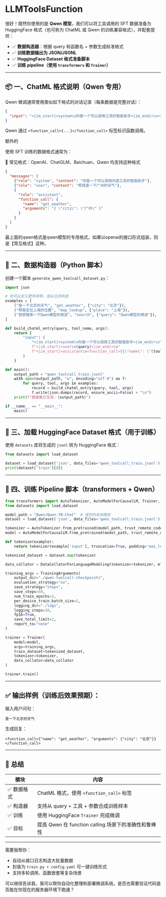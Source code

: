 # LLMToolsFunction
很好！既然你使用的是 **Qwen 模型**，我们可以将工具调用的 SFT 数据准备为 HuggingFace 格式（也可称为 ChatML 或 Qwen 的训练兼容格式），并配套提供：

- ✅ **数据构造器**：根据 query 和函数名 + 参数生成标准格式
- ✅ **训练数据输出为 JSON/JSONL**
- ✅ **HuggingFace Dataset 格式准备脚本**
- ✅ **训练 pipeline（使用 `transformers` 和 `Trainer`）**

---

## 📦 一、ChatML 格式说明（Qwen 专用）

Qwen 微调通常使用类似如下格式的对话记录（每条数据是完整对话）：

```json
{
  "input": "<|im_start|>system\n你是一个可以调用工具的智能助手<|im_end|>\n<|im_start|>user\n查一下广州天气<|im_end|>\n<|im_start|>assistant\n<function_call>{\"name\": \"get_weather\", \"arguments\": {\"city\": \"广州\"}}</function_call><|im_end|>"
}
```

Qwen 通过 `<function_call>{...}</function_call>` 标签标识函数调用。

额外的

使用 SFT 训练的数据格式通常为：

📄 常见格式：OpenAI、ChatGLM、Baichuan、Qwen 均支持这种格式

```json
{
  "messages": [
    {"role": "system", "content": "你是一个可以调用内部工具的智能助手"},
    {"role": "user", "content": "帮我查一下广州的天气"},
    {
      "role": "assistant",
      "function_call": {
        "name": "get_weather",
        "arguments": "{ \"city\": \"广州\" }"
      }
    }
  ]
}
```

最上面的qwen格式是qwen模型的专用格式，如果以openai的接口形式组装，则是【常见格式】这种。

---

## 🧰 二、数据构造器（Python 脚本）

创建一个脚本 `generate_qwen_toolcall_dataset.py`：

```python
import json

# 你可以定义更多样例，或从日志构造
examples = [
    ("查一下北京的天气", "get_weather", {"city": "北京"}),
    ("帮我定位上海的位置", "map_lookup", {"place": "上海"}),
    ("我想搜索一下Qwen模型的用途", "search", {"query": "Qwen模型的用途"}),
]

def build_chatml_entry(query, tool_name, args):
    return {
        "input": (
            "<|im_start|>system\n你是一个可以调用工具的智能助手<|im_end|>\n"
            f"<|im_start|>user\n{query}<|im_end|>\n"
            f"<|im_start|>assistant\n<function_call>{{\"name\": \"{tool_name}\", \"arguments\": {json.dumps(args, ensure_ascii=False)}}}</function_call><|im_end|>"
        )
    }

def main():
    output_path = "qwen_toolcall_train.jsonl"
    with open(output_path, "w", encoding="utf-8") as f:
        for query, tool, args in examples:
            record = build_chatml_entry(query, tool, args)
            f.write(json.dumps(record, ensure_ascii=False) + "\n")
    print(f"数据集已生成：{output_path}")

if __name__ == "__main__":
    main()
```

---

## 📂 三、加载 HuggingFace Dataset 格式（用于训练）

使用 `datasets` 库将生成的 `jsonl` 转为 HuggingFace 格式：

```python
from datasets import load_dataset

dataset = load_dataset('json', data_files='qwen_toolcall_train.jsonl')
print(dataset['train'][0])
```

---

## 🔧 四、训练 Pipeline 脚本（transformers + Qwen）

```python
from transformers import AutoTokenizer, AutoModelForCausalLM, Trainer, TrainingArguments, DataCollatorForLanguageModeling
from datasets import load_dataset

model_path = "Qwen/Qwen-7B-Chat"  # 或你的本地路径
dataset = load_dataset('json', data_files='qwen_toolcall_train.jsonl')['train']

tokenizer = AutoTokenizer.from_pretrained(model_path, trust_remote_code=True)
model = AutoModelForCausalLM.from_pretrained(model_path, trust_remote_code=True)

def tokenize(example):
    return tokenizer(example['input'], truncation=True, padding='max_length', max_length=1024)

tokenized_dataset = dataset.map(tokenize)

data_collator = DataCollatorForLanguageModeling(tokenizer=tokenizer, mlm=False)

training_args = TrainingArguments(
    output_dir="./qwen-toolcall-checkpoints",
    evaluation_strategy="no",
    save_strategy="steps",
    save_steps=50,
    num_train_epochs=3,
    per_device_train_batch_size=2,
    logging_dir="./logs",
    logging_steps=10,
    fp16=True,
    save_total_limit=2,
    report_to="none"
)

trainer = Trainer(
    model=model,
    args=training_args,
    train_dataset=tokenized_dataset,
    tokenizer=tokenizer,
    data_collator=data_collator
)

trainer.train()
```

---

## ✅ 输出样例（训练后效果预期）：

输入用户问句：
```
查一下北京的天气
```

生成回复：
```
<function_call>{"name": "get_weather", "arguments": {"city": "北京"}}</function_call>
```

---

## 🎯 总结

| 模块 | 内容 |
|------|------|
| ✅ 数据格式 | ChatML 格式，使用 `<function_call>` 标签 |
| ✅ 构造器 | 支持从 query + 工具 + 参数合成训练样本 |
| ✅ 训练 | 使用 HuggingFace `Trainer` 完成微调 |
| ✅ 目标 | 提高 Qwen 在 function calling 场景下的准确性和鲁棒性 |

---

需要我帮你：
- 自动从接口日志构造大批量数据
- 封装为 `train.py + config.yaml` 可一键训练形式
- 支持多轮调用、函数嵌套等复杂场景

可以继续告诉我，我可以帮你自动化整理和部署微调系统。是否也需要验证代码是否能在你现在的服务器环境下跑通？
